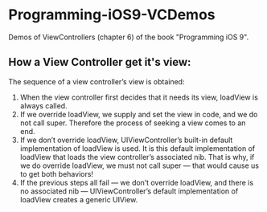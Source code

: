 # Programming-iOS9-VCDemos
Demos of ViewControllers (chapter 6) of the book "Programming iOS 9".

## How a View Controller get it's view:
  The sequence of a view controller’s view is obtained:
1. When the view controller first decides that it needs its view, loadView is always called.
2. If we override loadView, we supply and set the view in code, and we do not call super. Therefore the process of seeking a view comes to an end.
3. If we don’t override loadView, UIViewController’s built-in default implementation of loadView is used. It is this default implementation of loadView that loads the view controller’s associated nib. That is why, if we do override loadView, we must not call super — that would cause us to get both behaviors!
4. If the previous steps all fail — we don’t override loadView, and there is no associated nib — UIViewController’s default implementation of loadView creates a generic UIView.
